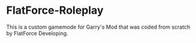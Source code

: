 # FlatForce-Roleplay
This is a custom gamemode for Garry's Mod that was coded from scratch by FlatForce Developing.
